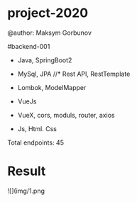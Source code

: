# project-2020
 
@author: Maksym Gorbunov

#backend-001
* Java, SpringBoot2
* MySql, JPA
//* Rest API, RestTemplate
* Lombok, ModelMapper 

* VueJs
* VueX, cors, moduls, router, axios 
* Js, Html. Css

Total endpoints: 45

# Result	
![](img/1.png
